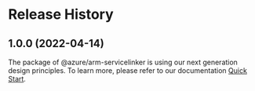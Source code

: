 # Release History
    
## 1.0.0 (2022-04-14)

The package of @azure/arm-servicelinker is using our next generation design principles. To learn more, please refer to our documentation [Quick Start](https://aka.ms/js-track2-quickstart).

